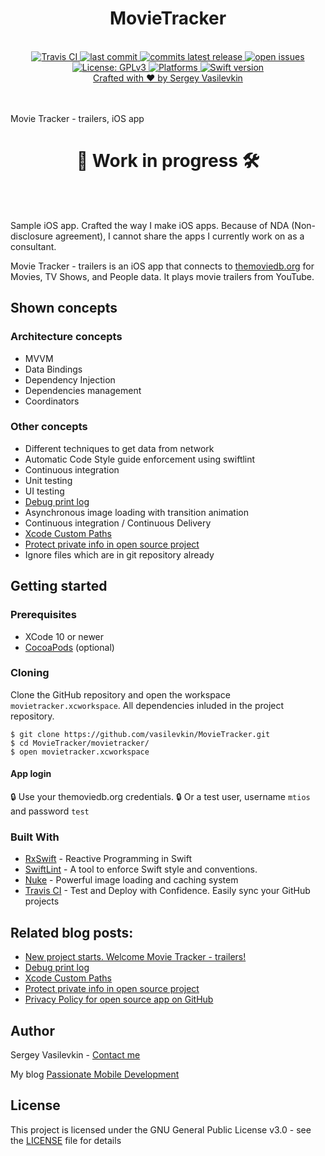 <h1 align="center">MovieTracker</h1>

<br />

<div align="center">
<!-- Travis CI -->
<a href="https://travis-ci.org/vasilevkin/MovieTracker">
<img src="https://travis-ci.org/vasilevkin/MovieTracker.svg?branch=master" alt="Travis CI">

<!-- Last commit -->
<a href="https://github.com/vasilevkin/MovieTracker/commits/master">
<img src="https://img.shields.io/github/last-commit/vasilevkin/MovieTracker.svg" alt="last commit">

<!-- Commits since latest release-->
<a href="https://github.com/vasilevkin/MovieTracker/releases">
<img src="https://img.shields.io/github/commits-since/vasilevkin/MovieTracker/latest.svg" alt="commits latest release">

<!-- Open issues -->
<a href="https://github.com/vasilevkin/MovieTracker/issues">
<img src="https://img.shields.io/github/issues-raw/vasilevkin/MovieTracker.svg" alt="open issues">

<!-- License: GPLv3 -->
<a href="https://opensource.org/licenses/gpl-3.0.html">
<img src="https://img.shields.io/badge/License-GPLv3-yellow.svg" alt="License: GPLv3">

<!-- Platforms -->
<a href="https://developer.apple.com/develop/">
<img src="https://img.shields.io/badge/platform-iOS-lightgrey.svg" alt="Platforms">

<!-- Swift version -->
<a href="https://developer.apple.com/swift/">
<img src="https://img.shields.io/badge/Swift-5-orange.svg?style=flat" alt="Swift version">
</div>

<div align="center">
<sub><a href="https://svasilevkin.wordpress.com/">Crafted with ❤︎ by Sergey Vasilevkin</a></sub>
</div>

<br />

<br />


Movie Tracker - trailers, iOS app

<h1 align="center">👷 Work in progress 🛠️</h1>

<br />

<br />


Sample iOS app. Crafted the way I make iOS apps. Because of NDA (Non-disclosure agreement), I cannot share the apps I currently work on as a consultant.

Movie Tracker - trailers is an iOS app that connects to [themoviedb.org](https://www.themoviedb.org) for Movies, TV Shows, and People data.
It plays movie trailers from YouTube.

## Shown concepts

### Architecture concepts

* MVVM
* Data Bindings
* Dependency Injection
* Dependencies management
* Coordinators

### Other concepts

* Different techniques to get data from network
* Automatic Code Style guide enforcement using swiftlint
* Continuous integration
* Unit testing
* UI testing
* [Debug print log](https://svasilevkin.wordpress.com/2019/03/24/debug-print-log/)
* Asynchronous image loading with transition animation
* Continuous integration / Continuous Delivery
* [Xcode Custom Paths](https://svasilevkin.wordpress.com/2019/04/03/xcode-custom-paths/)
* [Protect private info in open source project](https://svasilevkin.wordpress.com/2019/04/03/protect-private-info-in-open-source-project/)
* Ignore files which are in git repository already


## Getting started

### Prerequisites

* XCode 10 or newer
* [CocoaPods](https://cocoapods.org) (optional)

### Cloning

Clone the GitHub repository and open the workspace `movietracker.xcworkspace`.
All dependencies inluded in the project repository.

```
$ git clone https://github.com/vasilevkin/MovieTracker.git
$ cd MovieTracker/movietracker/
$ open movietracker.xcworkspace
```

#### App login
🔒 Use your themoviedb.org credentials.
🔒 Or a test user, username `mtios` and password `test`

### Built With

- [RxSwift](https://github.com/ReactiveX/RxSwift) - Reactive Programming in Swift 
- [SwiftLint](https://github.com/realm/SwiftLint) - A tool to enforce Swift style and conventions.
- [Nuke](https://github.com/kean/Nuke) - Powerful image loading and caching system
- [Travis CI](https://travis-ci.org) - Test and Deploy with Confidence. Easily sync your GitHub projects


## Related blog posts:

* [New project starts. Welcome Movie Tracker - trailers!](https://svasilevkin.wordpress.com/2019/03/23/new-project-starts-welcome-movie-tracker-trailers/)
* [Debug print log](https://svasilevkin.wordpress.com/2019/03/24/debug-print-log/)
* [Xcode Custom Paths](https://svasilevkin.wordpress.com/2019/04/03/xcode-custom-paths/)
* [Protect private info in open source project](https://svasilevkin.wordpress.com/2019/04/03/protect-private-info-in-open-source-project/)
* [Privacy Policy for open source app on GitHub](https://svasilevkin.wordpress.com/2019/04/13/privacy-policy-for-open-source-app-on-github/)

## Author

Sergey Vasilevkin - [Contact me](https://svasilevkin.wordpress.com/contact-me/)

My blog
[Passionate Mobile Development](https://svasilevkin.wordpress.com/blog/)

## License

This project is licensed under the GNU General Public License v3.0 - see the [LICENSE](LICENSE) file for details
